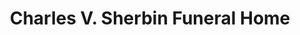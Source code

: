 ---
title: "Charles V. Sherbin Funeral Home"
url: /hanover-township/charles-v-sherbin-funeral-home/
shop: Bestattungen
---